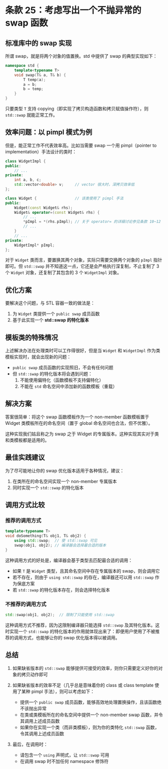 # 条款 25：考虑写出一个不抛异常的 swap 函数

## 标准库中的 swap 实现

所谓 swap，就是将两个对象的值置换。std 中提供了 swap 的典型实现如下：

```cpp
namespace std {
    template<typename T>
    void swap(T& a, T& b) {
        T temp(a);
        a = b;
        b = temp;
    }
}
```

只要类型 `T` 支持 copying（即实现了拷贝构造函数和拷贝赋值操作符），则 `std::swap` 就能正常工作。

## 效率问题：以 pimpl 模式为例

但是，能正常工作不代表效率高。比如当需要 swap 一个用 pimpl（pointer to implementation）手法设计的类时：

```cpp
class WidgetImpl {
public:
    // ...
private:
    int a, b, c;
    std::vector<double> v;     // vector 很大时，深拷贝效率低
};

class Widget {                 // 该类使用了 pimpl 手法
public:
    Widget(const Widget& rhs);
    Widget& operator=(const Widget& rhs) {
        // ...
        *pImpl = *(rhs.pImpl); // 关于 operator= 的详细讨论参见条款 10~12
        // ...
    }
    // ...
private:
    WidgetImpl* pImpl;
};
```

对于 `Widget` 类而言，要置换其两个对象，实际只需要交换两个对象的 `pImpl` 指针即可。但 `std::swap` 并不知道这一点，它还是会严格执行深复制，不止复制了 3 个 `Widget` 对象，还复制了其包含的 3 个 `WidgetImpl` 对象。

## 优化方案

要解决这个问题，与 STL 容器一致的做法是：
1. 为 `Widget` 类提供一个 `public swap` 成员函数
2. 基于此实现一个 **std::swap 的特化版本**

## 模板类的特殊情况

上述解决办法在处理类时可以工作得很好，但是当 `Widget` 和 `WidgetImpl` 作为类模板实现时，就会出现新的问题：

- `public swap` 成员函数的实现照旧，不会有任何问题
- 但 `std::swap` 的特化版本将会遇到问题：
  1. 不能使用偏特化（函数模板不支持偏特化）
  2. 不能在 `std` 命名空间中添加新的函数模板（重载）

## 解决方案

答案很简单：将这个 swap 函数模板作为一个 non-member 函数模板置于 Widget 类模板所在的命名空间（置于 global 命名空间也合法，但不优雅）。

这种实现我们姑且称之为 swap 之于 Widget 的专属版本。这种实现其实对于类和类模板都是适用的。

## 最佳实践建议

为了尽可能地让你的 swap 优化版本适用于各种情况，建议：
1. 在类所在的命名空间实现一个 non-member 专属版本
2. 同时实现一个 `std::swap` 的特化版本

## 调用方式比较

### 推荐的调用方式
```cpp
template<typename T>
void doSomething(T& obj1, T& obj2) {
    using std::swap;  // 使 std::swap 可见
    swap(obj1, obj2); // 编译器会选择最合适的版本
}
```

这种调用方式的好处是，编译器会基于类型去匹配最合适的调用：
- 如果 `T` 是 `Widget` 类型，且其命名空间中存在专属版本的 swap，则会调用它
- 若不存在，则由于 `using std::swap` 的存在，编译器还可以用 `std::swap` 作为保底方案
- 若 `std::swap` 的特化版本存在，则会选择特化版本

### 不推荐的调用方式
```cpp
std::swap(obj1, obj2);  // 限制了只能使用 std::swap
```

这种调用方式不推荐，因为这限制编译器只能选择 `std::swap` 及其特化版本。这时实现一个 `std::swap` 的特化版本的作用就体现出来了：即便用户使用了不被推荐的调用方式，也能够让你的 swap 优化版本得以被调用。

## 总结

1. 如果缺省版本的 `std::swap` 能够提供可接受的效率，则你只需要定义好你的对象的拷贝动作即可

2. 如果缺省版本的效率不足（几乎总是意味着你的 class 或 class template 使用了某种 pimpl 手法），则可以考虑如下：
   - 提供一个 `public swap` 成员函数，能够高效地处理置换操作，且该函数绝不该抛出异常
   - 在类或类模板所在的命名空间中提供一个 non-member swap 函数，并令其调用上述成员函数
   - 如果你在实现一个类（而非类模板），则为你的类特化 `std::swap` 函数，令其调用上述成员函数

3. 最后，在调用时：
   - 请包含一个 `using` 声明式，让 `std::swap` 可用
   - 在调用 swap 时不加任何 namespace 修饰符